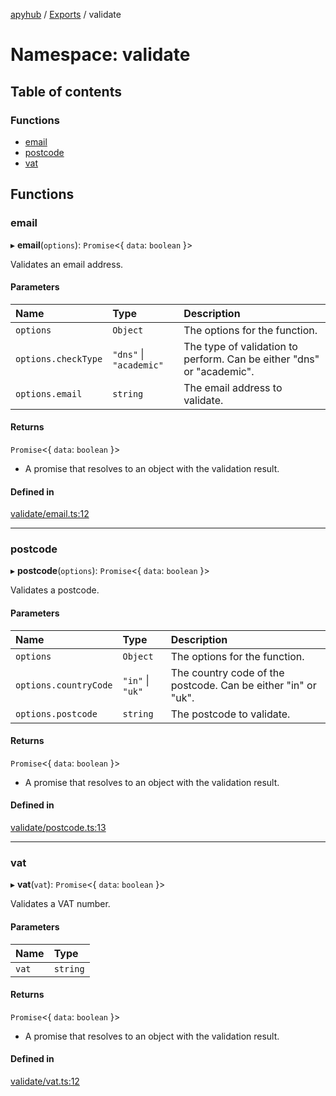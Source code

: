 [apyhub](../README.md) / [Exports](../modules.md) / validate

# Namespace: validate

## Table of contents

### Functions

- [email](validate.md#email)
- [postcode](validate.md#postcode)
- [vat](validate.md#vat)

## Functions

### email

▸ **email**(`options`): `Promise`<{ `data`: `boolean`  }\>

Validates an email address.

#### Parameters

| Name | Type | Description |
| :------ | :------ | :------ |
| `options` | `Object` | The options for the function. |
| `options.checkType` | ``"dns"`` \| ``"academic"`` | The type of validation to perform. Can be either "dns" or "academic". |
| `options.email` | `string` | The email address to validate. |

#### Returns

`Promise`<{ `data`: `boolean`  }\>

- A promise that resolves to an object with the validation result.

#### Defined in

[validate/email.ts:12](https://github.com/apyhub/apyhub.js/blob/63910fc/src/validate/email.ts#L12)

___

### postcode

▸ **postcode**(`options`): `Promise`<{ `data`: `boolean`  }\>

Validates a postcode.

#### Parameters

| Name | Type | Description |
| :------ | :------ | :------ |
| `options` | `Object` | The options for the function. |
| `options.countryCode` | ``"in"`` \| ``"uk"`` | The country code of the postcode. Can be either "in" or "uk". |
| `options.postcode` | `string` | The postcode to validate. |

#### Returns

`Promise`<{ `data`: `boolean`  }\>

- A promise that resolves to an object with the validation result.

#### Defined in

[validate/postcode.ts:13](https://github.com/apyhub/apyhub.js/blob/63910fc/src/validate/postcode.ts#L13)

___

### vat

▸ **vat**(`vat`): `Promise`<{ `data`: `boolean`  }\>

Validates a VAT number.

#### Parameters

| Name | Type |
| :------ | :------ |
| `vat` | `string` |

#### Returns

`Promise`<{ `data`: `boolean`  }\>

- A promise that resolves to an object with the validation result.

#### Defined in

[validate/vat.ts:12](https://github.com/apyhub/apyhub.js/blob/63910fc/src/validate/vat.ts#L12)
